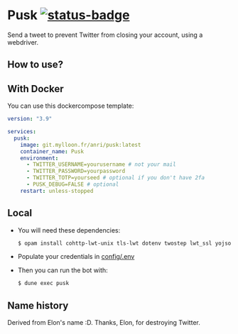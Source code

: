 # Pusk [![status-badge](https://ci.mylloon.fr/api/badges/Anri/pusk/status.svg)](https://ci.mylloon.fr/Anri/pusk)

Send a tweet to prevent Twitter from closing your account, using a webdriver.

## How to use?

## With Docker

You can use this dockercompose template:

```yaml
version: "3.9"

services:
  pusk:
    image: git.mylloon.fr/anri/pusk:latest
    container_name: Pusk
    environment:
      - TWITTER_USERNAME=yourusername # not your mail
      - TWITTER_PASSWORD=yourpassword
      - TWITTER_TOTP=yourseed # optional if you don't have 2fa
      - PUSK_DEBUG=FALSE # optional
    restart: unless-stopped
```

## Local

- You will need these dependencies:

  ```sh
  $ opam install cohttp-lwt-unix tls-lwt dotenv twostep lwt_ssl yojson core
  ```

- Populate your credentials in [config/.env](./config/.env)
- Then you can run the bot with:

  ```sh
  $ dune exec pusk
  ```

## Name history

Derived from Elon's name :D. Thanks, Elon, for destroying Twitter.
